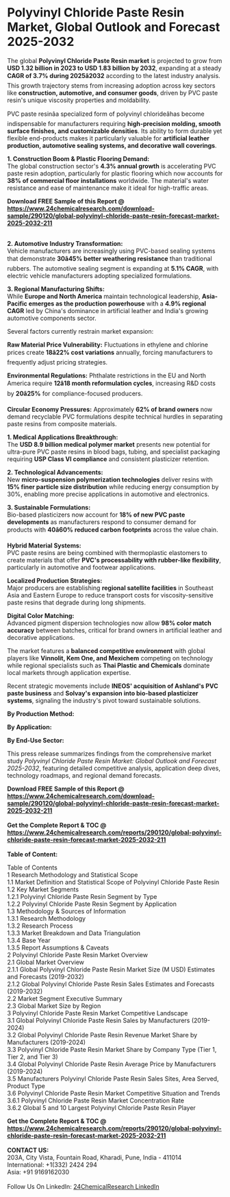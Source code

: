 <h1>Polyvinyl Chloride Paste Resin Market, Global Outlook and Forecast 2025-2032</h1><p>The global <strong>Polyvinyl Chloride Paste Resin market</strong> is projected to grow from <strong>USD 1.32 billion in 2023 to USD 1.83 billion by 2032</strong>, expanding at a steady <strong>CAGR of 3.7% during 2025â2032</strong> according to the latest industry analysis. This growth trajectory stems from increasing adoption across key sectors like <strong>construction, automotive, and consumer goods</strong>, driven by PVC paste resin's unique viscosity properties and moldability.</p><p>PVC paste resinâa specialized form of polyvinyl chlorideâhas become indispensable for manufacturers requiring <strong>high-precision molding, smooth surface finishes, and customizable densities</strong>. Its ability to form durable yet flexible end-products makes it particularly valuable for <strong>artificial leather production, automotive sealing systems, and decorative wall coverings</strong>.</p><p><strong>1. Construction Boom &amp; Plastic Flooring Demand:</strong><br>
The global construction sector's <strong>4.3% annual growth</strong> is accelerating PVC paste resin adoption, particularly for plastic flooring which now accounts for <strong>38% of commercial floor installations</strong> worldwide. The material's water resistance and ease of maintenance make it ideal for high-traffic areas.</p><div><b>Download FREE Sample of this Report @ 
            <a href="https://www.24chemicalresearch.com/download-sample/290120/global-polyvinyl-chloride-paste-resin-forecast-market-2025-2032-211">
            https://www.24chemicalresearch.com/download-sample/290120/global-polyvinyl-chloride-paste-resin-forecast-market-2025-2032-211</a></b></div><br><p><strong>2. Automotive Industry Transformation:</strong><br>
Vehicle manufacturers are increasingly using PVC-based sealing systems that demonstrate <strong>30â45% better weathering resistance</strong> than traditional rubbers. The automotive sealing segment is expanding at <strong>5.1% CAGR</strong>, with electric vehicle manufacturers adopting specialized formulations.</p><p><strong>3. Regional Manufacturing Shifts:</strong><br>
While <strong>Europe and North America</strong> maintain technological leadership, <strong>Asia-Pacific emerges as the production powerhouse</strong> with a <strong>4.9% regional CAGR</strong> led by China's dominance in artificial leather and India's growing automotive components sector.</p><p>Several factors currently restrain market expansion:</p><p><strong>Raw Material Price Vulnerability:</strong> Fluctuations in ethylene and chlorine prices create <strong>18â22% cost variations</strong> annually, forcing manufacturers to frequently adjust pricing strategies.</p><p><strong>Environmental Regulations:</strong> Phthalate restrictions in the EU and North America require <strong>12â18 month reformulation cycles</strong>, increasing R&amp;D costs by <strong>20â25%</strong> for compliance-focused producers.</p><p><strong>Circular Economy Pressures:</strong> Approximately <strong>62% of brand owners</strong> now demand recyclable PVC formulations despite technical hurdles in separating paste resins from composite materials.</p><p><strong>1. Medical Applications Breakthrough:</strong><br>
The <strong>USD 8.9 billion medical polymer market</strong> presents new potential for ultra-pure PVC paste resins in blood bags, tubing, and specialist packaging requiring <strong>USP Class VI compliance</strong> and consistent plasticizer retention.</p><p><strong>2. Technological Advancements:</strong><br>
New <strong>micro-suspension polymerization technologies</strong> deliver resins with <strong>15% finer particle size distribution</strong> while reducing energy consumption by 30%, enabling more precise applications in automotive and electronics.</p><p><strong>3. Sustainable Formulations:</strong><br>
Bio-based plasticizers now account for <strong>18% of new PVC paste developments</strong> as manufacturers respond to consumer demand for products with <strong>40â60% reduced carbon footprints</strong> across the value chain.</p><p><strong>Hybrid Material Systems:</strong><br>
	PVC paste resins are being combined with thermoplastic elastomers to create materials that offer <strong>PVC's processability with rubber-like flexibility</strong>, particularly in automotive and footwear applications.</p><p><strong>Localized Production Strategies:</strong><br>
	Major producers are establishing <strong>regional satellite facilities</strong> in Southeast Asia and Eastern Europe to reduce transport costs for viscosity-sensitive paste resins that degrade during long shipments.</p><p><strong>Digital Color Matching:</strong><br>
	Advanced pigment dispersion technologies now allow <strong>98% color match accuracy</strong> between batches, critical for brand owners in artificial leather and decorative applications.</p><p>The market features a <strong>balanced competitive environment</strong> with global players like <strong>Vinnolit, Kem One, and Mexichem</strong> competing on technology while regional specialists such as <strong>Thai Plastic and Chemicals</strong> dominate local markets through application expertise.</p><p>Recent strategic movements include <strong>INEOS' acquisition of Ashland's PVC paste business</strong> and <strong>Solvay's expansion into bio-based plasticizer systems</strong>, signaling the industry's pivot toward sustainable solutions.</p><p><strong>By Production Method:</strong></p><p><strong>By Application:</strong></p><p><strong>By End-Use Sector:</strong></p><p>This press release summarizes findings from the comprehensive market study <em>Polyvinyl Chloride Paste Resin Market: Global Outlook and Forecast 2025-2032</em>, featuring detailed competitive analysis, application deep dives, technology roadmaps, and regional demand forecasts.</p><div><b>Download FREE Sample of this Report @ 
            <a href="https://www.24chemicalresearch.com/download-sample/290120/global-polyvinyl-chloride-paste-resin-forecast-market-2025-2032-211">
            https://www.24chemicalresearch.com/download-sample/290120/global-polyvinyl-chloride-paste-resin-forecast-market-2025-2032-211</a></b></div><br><div><b>Get the Complete Report & TOC @ 
            <a href="https://www.24chemicalresearch.com/reports/290120/global-polyvinyl-chloride-paste-resin-forecast-market-2025-2032-211">
            https://www.24chemicalresearch.com/reports/290120/global-polyvinyl-chloride-paste-resin-forecast-market-2025-2032-211</a></b></div><br>
            <b>Table of Content:</b><p>Table of Contents<br />
1 Research Methodology and Statistical Scope<br />
1.1 Market Definition and Statistical Scope of Polyvinyl Chloride Paste Resin<br />
1.2 Key Market Segments<br />
1.2.1 Polyvinyl Chloride Paste Resin Segment by Type<br />
1.2.2 Polyvinyl Chloride Paste Resin Segment by Application<br />
1.3 Methodology & Sources of Information<br />
1.3.1 Research Methodology<br />
1.3.2 Research Process<br />
1.3.3 Market Breakdown and Data Triangulation<br />
1.3.4 Base Year<br />
1.3.5 Report Assumptions & Caveats<br />
2 Polyvinyl Chloride Paste Resin Market Overview<br />
2.1 Global Market Overview<br />
2.1.1 Global Polyvinyl Chloride Paste Resin Market Size (M USD) Estimates and Forecasts (2019-2032)<br />
2.1.2 Global Polyvinyl Chloride Paste Resin Sales Estimates and Forecasts (2019-2032)<br />
2.2 Market Segment Executive Summary<br />
2.3 Global Market Size by Region<br />
3 Polyvinyl Chloride Paste Resin Market Competitive Landscape<br />
3.1 Global Polyvinyl Chloride Paste Resin Sales by Manufacturers (2019-2024)<br />
3.2 Global Polyvinyl Chloride Paste Resin Revenue Market Share by Manufacturers (2019-2024)<br />
3.3 Polyvinyl Chloride Paste Resin Market Share by Company Type (Tier 1, Tier 2, and Tier 3)<br />
3.4 Global Polyvinyl Chloride Paste Resin Average Price by Manufacturers (2019-2024)<br />
3.5 Manufacturers Polyvinyl Chloride Paste Resin Sales Sites, Area Served, Product Type<br />
3.6 Polyvinyl Chloride Paste Resin Market Competitive Situation and Trends<br />
3.6.1 Polyvinyl Chloride Paste Resin Market Concentration Rate<br />
3.6.2 Global 5 and 10 Largest Polyvinyl Chloride Paste Resin Player</p><div><b>Get the Complete Report & TOC @ 
            <a href="https://www.24chemicalresearch.com/reports/290120/global-polyvinyl-chloride-paste-resin-forecast-market-2025-2032-211">
            https://www.24chemicalresearch.com/reports/290120/global-polyvinyl-chloride-paste-resin-forecast-market-2025-2032-211</a></b></div><br><b>CONTACT US:</b><br>
            203A, City Vista, Fountain Road, Kharadi, Pune, India - 411014<br>
            International: +1(332) 2424 294<br>
            Asia: +91 9169162030 <br><br>
            Follow Us On LinkedIn: <a href="https://www.linkedin.com/company/24chemicalresearch/">24ChemicalResearch LinkedIn</a>
